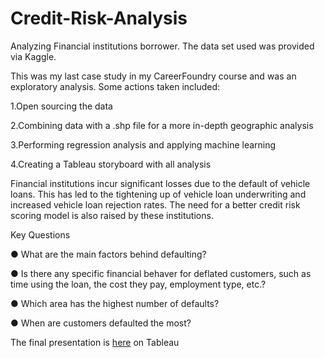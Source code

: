 # Credit-Risk-Analysis

Analyzing Financial institutions borrower. The data set used was provided via Kaggle.

This was my last case study in my CareerFoundry course and was an exploratory analysis. Some actions taken included:

1.Open sourcing the data

2.Combining data with a .shp file for a more in-depth geographic analysis

3.Performing regression analysis and applying machine learning

4.Creating a Tableau storyboard with all analysis

Financial institutions incur significant losses due to the default of vehicle loans. This has led to the tightening up of vehicle loan underwriting and increased vehicle loan rejection rates. The need for a better credit risk scoring model is also raised by these institutions. 

Key Questions

● What are the main factors behind defaulting?

● Is there any specific financial behaver for deflated customers, such as time using the loan, the cost they pay, employment type, etc.?

● Which area has the highest number of defaults?

● When are customers defaulted the most?

The final presentation is  [here](https://public.tableau.com/app/profile/kentaro.fujita/viz/FinalTask_16297630313420/Story1) on Tableau
